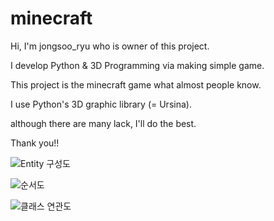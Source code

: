 # minecraft

Hi, I'm jongsoo_ryu who is owner of this project.

I develop Python & 3D Programming via making simple game.

This project is the minecraft game what almost people know.

I use Python's 3D graphic library (= Ursina).

although there are many lack, I'll do the best.

Thank you!!

![Entity 구성도](https://user-images.githubusercontent.com/73584717/128788350-4bd37993-cd1f-492e-baa1-b9b3e59cfc60.jpg)

![순서도](https://user-images.githubusercontent.com/73584717/128788351-954d9b85-bca8-4c54-8e56-cfd20a090261.jpg)

![클래스 연관도](https://user-images.githubusercontent.com/73584717/128788353-45a36aac-6dd4-4912-bb75-1e64e8a6de64.jpg)

